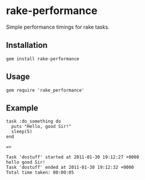 rake-performance
================

Simple performance timings for rake tasks.

Installation
------------

    gem install rake-performance

Usage
-----

    gem require 'rake_performance'

Example
-------

    task :do_something do
      puts "Hello, good Sir!"
      sleep(5)
    end

    =>

    Task 'dostuff' started at 2011-01-30 19:12:27 +0000
    hello good Sir!
    Task 'dostuff' ended at 2011-01-30 19:12:32 +0000
    Total time taken: 00:00:05
